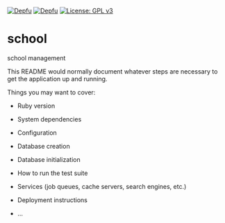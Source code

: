 [![Depfu](https://badges.depfu.com/badges/f4418c044e8fa89aa7c24fafc7911005/status.svg)](https://depfu.com) [![Depfu](https://badges.depfu.com/badges/f4418c044e8fa89aa7c24fafc7911005/overview.svg)](https://depfu.com/github/marcelobbfonseca/school?project_id=7781) [![License: GPL v3](https://img.shields.io/badge/License-GPLv3-blue.svg)](https://www.gnu.org/licenses/gpl-3.0)

# school
school management

This README would normally document whatever steps are necessary to get the
application up and running.

Things you may want to cover:

* Ruby version

* System dependencies

* Configuration

* Database creation

* Database initialization

* How to run the test suite

* Services (job queues, cache servers, search engines, etc.)

* Deployment instructions

* ...


